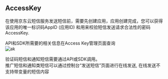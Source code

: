 ## AccessKey  

在使用京东云短信服务发送短信前，需要先创建应用，应用创建完成，您可以获得该应用的唯一标识码AppID (应用ID) 和用来校验短信发送请求合法性的密码 AccessKey.  

API和SDK所需要的相关信息在Access Key管理页面查询  
![ak](../../../../image/Text-Message/dx-017cc.jpg)  

验证码短信和通知短信需要通过API或SDK调用。  
推广短信和通知类短信可以通过控制台“发送短信”页面进行在线发送, 在线发送不支持带变量的短信内容  
